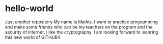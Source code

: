 # hello-world
Just another repository
My name is Mathis. 
I want to practice programming and make some friends who can be my teachers on the program and the security of internet. 
I like the cryptography.
I am looking forward to leanring this new world of GITHUB!!
